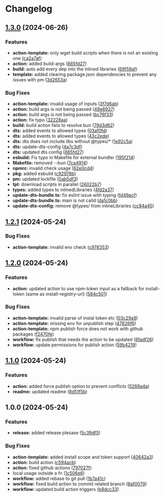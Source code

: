 # Changelog

## [1.3.0](https://github.com/alvelive/publish/compare/v1.2.1...v1.3.0) (2024-06-26)


### Features

* **action-template:** only wget build scripts when there is not an existing one ([ca2a7af](https://github.com/alvelive/publish/commit/ca2a7afb34a08499df66efe8b6bb8a5973a42965))
* **action:** added build-args ([885fd27](https://github.com/alvelive/publish/commit/885fd279eebcfeaf76e7191fc1abd522a7f8d25b))
* **build:** auto add every dep into the inlined libraries ([69f59af](https://github.com/alvelive/publish/commit/69f59af01e4a8fba59fe86ecfb111e1f2fff431f))
* **template:** added clearing package.json dependencies to prevent any issues with pm ([3d2653a](https://github.com/alvelive/publish/commit/3d2653adb8e88f668066c96d7cdfdaf295b4a4b5))


### Bug Fixes

* **action-template:** invalid usage of inputs ([3f7d6ab](https://github.com/alvelive/publish/commit/3f7d6ab4277e2764cb0ba8728daefb31004cf159))
* **action:** build args is not being passed ([49e8927](https://github.com/alvelive/publish/commit/49e8927734ae52791a560cbbf42765b7c2c64df6))
* **action:** build args is not being passed ([bc76f33](https://github.com/alvelive/publish/commit/bc76f332201db73453b04928ac65a1ec157b3b49))
* **action:** fix typo ([32228aa](https://github.com/alvelive/publish/commit/32228aab6fc4ff52d0b352fd811dcb2f89852d4e))
* **build:** build action fails to resolve bun ([79d3d62](https://github.com/alvelive/publish/commit/79d3d628f22d4d63907faf787711b29d111e1525))
* **dts:** added events to allowed types ([03af0fd](https://github.com/alvelive/publish/commit/03af0fdb0196f6c635fa810951c0ff12e9ac808b))
* **dts:** added events to allowed types ([43c2ede](https://github.com/alvelive/publish/commit/43c2ede79ad761671832e1d365a6cf15ace4a031))
* **dts:** dts does not include libs without @types/* ([1e92c5a](https://github.com/alvelive/publish/commit/1e92c5a06426803c20f8e6cc598768e36f6acff6))
* **dts:** update-dts-config ([4a7c3df](https://github.com/alvelive/publish/commit/4a7c3df559ce2df0901b14f2dbbdba8fe0eb3a4b))
* **dts:** updated dts config ([885fd27](https://github.com/alvelive/publish/commit/885fd279eebcfeaf76e7191fc1abd522a7f8d25b))
* **esbuild:** Fix typo in Makefile for external bundler ([195f214](https://github.com/alvelive/publish/commit/195f214798bd0bd4d879afc77292d6ef5bc9adac))
* **Makefile:** removed --bun ([7ca4914](https://github.com/alvelive/publish/commit/7ca4914350e0314161a31378caf4d7ce81136716))
* **npmrc:** invalid check usage ([62e0cd4](https://github.com/alvelive/publish/commit/62e0cd42739d6573d4abe4df06fc85b3ee575bfc))
* **pkg:** added esbuild ([c92978b](https://github.com/alvelive/publish/commit/c92978b06c0ec09785825b2c9f066c3ef257f43b))
* **pm:** updated lockfile ([0ab5df3](https://github.com/alvelive/publish/commit/0ab5df3864bae60011c380705a52b1b7b7d036a8))
* **tpl:** download scripts in parallel ([26022b7](https://github.com/alvelive/publish/commit/26022b79189ace95888511d19ddf7dfbc3f01393))
* **types:** added types to inlinedLibraries ([4fd2a37](https://github.com/alvelive/publish/commit/4fd2a37b2c62770f931c287fdff187ada50d7d09))
* **update-dts-bundle.ts:** fix eslint issue with typing ([fd49acf](https://github.com/alvelive/publish/commit/fd49acf5a7fa1e098863b19bb52574ef291c31a1))
* **update-dts-bundle.ts:** main is not calld ([da1c0bb](https://github.com/alvelive/publish/commit/da1c0bb2478aed31877f6c05140a44c030d52867))
* **update-dts-config:** remove @types/ from inlineLibraries ([cc84a45](https://github.com/alvelive/publish/commit/cc84a45fd6fea5f6d22d998aac59c46f705cb9d0))

## [1.2.1](https://github.com/alvelive/publish/compare/v1.2.0...v1.2.1) (2024-05-24)


### Bug Fixes

* **action-template:** invalid env check ([c978353](https://github.com/alvelive/publish/commit/c978353c2e73254345f75c98a883e91cc2cf90cd))

## [1.2.0](https://github.com/alvelive/publish/compare/v1.1.0...v1.2.0) (2024-05-24)


### Features

* **action:** updated action to use npm-token input as a fallback for install-token (same as install-registry-url) ([584c501](https://github.com/alvelive/publish/commit/584c501d606c7bb83691f63c8a1f3dc3f28bb4c7))


### Bug Fixes

* **action-template:** invalid parse of instal token etc ([03c29a9](https://github.com/alvelive/publish/commit/03c29a97417fee34e60665bf7557882498f559f1))
* **action-template:** missing env for unpublish step ([47826f6](https://github.com/alvelive/publish/commit/47826f62b04ec087bf2afef06f9010d25bf963d5))
* **action-template:** npm publish force does not work with github packages ([f2470fe](https://github.com/alvelive/publish/commit/f2470fe8033b0454388f8595ea09f1a0923f3419))
* **workflow:** fix publish that needs the action to be updated ([6fadf26](https://github.com/alvelive/publish/commit/6fadf2654c78819c4a709f07d76a701b9e4b9577))
* **workflow:** update permissions for publish action ([59b4219](https://github.com/alvelive/publish/commit/59b4219d88bf0c4c68259ed9996f9c55b05ad8e7))

## [1.1.0](https://github.com/alvelive/publish/compare/v1.0.0...v1.1.0) (2024-05-24)


### Features

* **action:** added force publish option to prevent conflicts ([5266a4a](https://github.com/alvelive/publish/commit/5266a4a84b1f618a2add267dfada53816bd4fc8b))
* **readme:** updated readme ([8d51f5b](https://github.com/alvelive/publish/commit/8d51f5ba74d7b991acb01f75978feb1d6a6d0db1))

## 1.0.0 (2024-05-24)


### Features

* **release:** added release plesase ([5c39df5](https://github.com/alvelive/publish/commit/5c39df5b05f458e0812589875d3a4c2e7125d795))


### Bug Fixes

* **action-template:** added install scope and token support ([40642a3](https://github.com/alvelive/publish/commit/40642a33569605c551a6addabd669f0b94e0c998))
* **action:** build action ([c594acb](https://github.com/alvelive/publish/commit/c594acb65057be93cc2b75e71b6ba96eb9fcfa38))
* **action:** fixed github actions ([797027f](https://github.com/alvelive/publish/commit/797027f208716328c8c6d4051854896fe5365291))
* local usage outside a fn ([1c506e6](https://github.com/alvelive/publish/commit/1c506e66749364c296ac8edc7b0ddded4b50af8f))
* **workflow:** added rebase to git pull ([1b7a41c](https://github.com/alvelive/publish/commit/1b7a41ce95873ab29a1d98f320e0098aade65a6b))
* **workflow:** fixed build action to commit related branch ([8af0079](https://github.com/alvelive/publish/commit/8af0079bbde4b0807e0c9d7737820f03e40340e2))
* **workflow:** updated build action triggers ([b8dcc33](https://github.com/alvelive/publish/commit/b8dcc33622d5a31ed13088bb2637b919354f3b5b))

